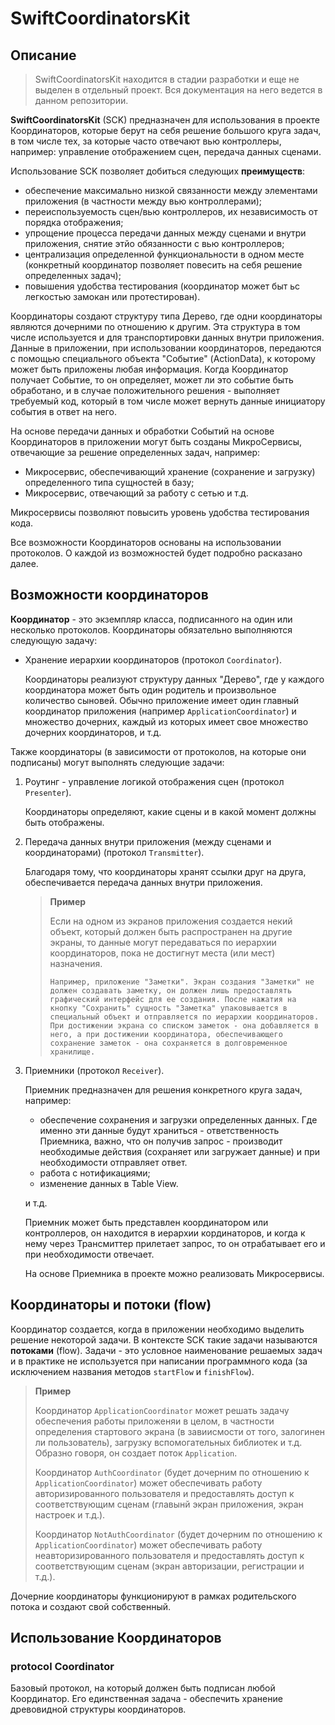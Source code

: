 # SwiftCoordinatorsKit

## Описание 

> SwiftCoordinatorsKit находится в стадии разработки и еще не выделен в отдельный проект. Вся документация на него ведется в данном репозитории.

**SwiftCoordinatorsKit** (SCK) предназначен для использования в проекте Координаторов, которые берут на себя решение большого круга задач, в том числе тех, за которые часто отвечают вью контроллеры, например: управление отображением сцен, передача данных сценами.

Использование SCK позволяет добиться следующих **преимуществ**:

- обеспечение максимально низкой связанности между элементами приложения (в частности между вью контроллерами);
- переиспользуемость сцен/вью контроллеров, их независимость от порядка отображения;
- упрощение процесса передачи данных между сценами и внутри приложения, снятие этйо обязанности с вью контроллеров;
- централизация определенной функциональности в одном месте (конкретный координатор позволяет повесить на себя решение определенных задач);
- повышения удобства тестирования (координатор может быт ьс легкостью замокан или протестирован).

Координаторы создают структуру типа Дерево, где одни координаторы являются дочерними по отношению к другим. Эта структура в том числе используется и для транспортировки данных внутри приложения. Данные в приложении, при использовании координаторов, передаются с помощью специального объекта "Событие" (ActionData), к которому может быть приложены любая информация. Когда Координатор получает Событие, то он определяет, может ли это событие быть обработано, и в случае положительного решения - выполняет требуемый код, который в том числе может вернуть данные инициатору события в ответ на него.

На основе передачи данных и обработки Событий на основе Координаторов в приложении могут быть созданы МикроСервисы, отвечающие за решение определенных задач, например:

- Микросервис, обеспечивающий хранение (сохранение и загрузку) определенного типа сущностей в базу;
- Микросервис, отвечающий за работу с сетью и т.д.

Микросервисы позволяют повысить уровень удобства тестирования кода.

Все возможности Координаторов основаны на использовании протоколов. О каждой из возможностей будет подробно расказано далее.


## Возможности координаторов

**Координатор** - это экземпляр класса, подписанного на один или несколько протоколов. Координаторы обязательно выполняются следующую задачу:

- Хранение иерархии координаторов (протокол `Coordinator`).
    
    Координаторы реализуют структуру данных "Дерево", где у каждого координатора может быть один родитель и произвольное количество сыновей. Обычно приложение имеет один главный координатор приложения (например `ApplicationCoordinator`) и множество дочерних, каждый из которых имеет свое множество дочерних координаторов, и т.д.

Также координаторы (в зависимости от протоколов, на которые они подписаны) могут выполнять следующие задачи:

1. Роутинг - управление логикой отображения сцен (протокол `Presenter`).

    Координаторы определяют, какие сцены и в какой момент должны быть отображены.

2. Передача данных внутри приложения (между сценами и координаторами) (протокол `Transmitter`).

    Благодаря тому, что координаторы хранят ссылки друг на друга, обеспечивается передача данных внутри приложения.
    
    > **Пример**
    > 
    > Если на одном из экранов приложения создается некий объект, который должен быть распространен на другие экраны, то данные могут передаваться по иерархии координаторов, пока не достигнут места (или мест) назначения. 
    > 
    >     Например, приложение "Заметки". Экран создания "Заметки" не должен создавать заметку, он должен лишь предоставлять графический интерфейс для ее создания. После нажатия на кнопку "Сохранить" сущность "Заметка" упаковывается в специальный объект и отправляется по иерархии координаторов. При достижении экрана со списком заметок - она добавляется в него, а при достижении координатора, обеспечивающего сохранение заметок - она сохраняется в долговременное хранилище.

3. Приемники (протокол `Receiver`).

    Приемник предназначен для решения конкретного круга задач, например:
    * обеспечение сохранения и загрузки определенных данных. Где именно эти данные будут храниться - ответственность Приемника, важно, что он получив запрос - производит необходимые действия (сохраняет или загружает данные) и при необходимости отправляет ответ.
    * работа с нотификациями;
    * изменение данных в Table View.
    
    и т.д.
    
    Приемник может быть представлен координатором или контроллеров, он находится в иерархии кординаторов, и когда к нему через Трансмиттер прилетает запрос, то он отрабатывает его и при необходимости отвечает.
    
    На основе Приемника в проекте можно реализовать Микросервисы.


## Координаторы и потоки (flow) 

Координатор создается, когда в приложении необходимо выделить решение некоторой задачи. В контексте SCK такие задачи называются **потоками** (flow). Задачи - это условное наименование решаемых задач и в практике не используется при написании программного кода (за исключением названия методов `startFlow` и `finishFlow`). 

> **Пример**
> 
> Координатор `ApplicationCoordinator` может решать задачу обеспечения работы приложеняи в целом, в частности определения стартового экрана (в завиисмости от того, залогинен ли пользователь), загрузку вспомогательных библиотек и т.д. Образно говоря, он создает поток `Application`.
> 
> Координатор `AuthCoordinator` (будет дочерним по отношению к `ApplicationCoordinator`) может обеспечивать работу авторизированного пользователя и предоставлять доступ к соответствующим сценам (главынй экран приложения, экран настроек и т.д.).
> 
> Координатор `NotAuthCoordinator` (будет дочерним по отношению к `ApplicationCoordinator`) может обеспечивать работу неавторизированного пользователя и предоставлять доступ к соответствующим сценам (экран авторизации, регистрации и т.д.).

Дочерние координаторы функционируют в рамках родительского потока и создают свой собственный.

## Использование Координаторов


### protocol Coordinator

Базовый протокол, на который должен быть подписан любой Координатор. Его единственная задача - обеспечить хранение древовидной структуры координаторов.

